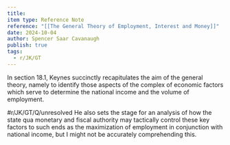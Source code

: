 ```yaml
---
title: 
item type: Reference Note
reference: "[[The General Theory of Employment, Interest and Money]]"
date: 2024-10-04
author: Spencer Saar Cavanaugh
publish: true
tags:
  - r/JK/GT
---
```

In section 18.1, Keynes succinctly recapitulates the aim of the general theory, namely to identify those aspects of the complex of economic factors which serve to determine the national income and the volume of employment. 

#r/JK/GT/Q/unresolved  He also sets the stage for an analysis of how the state qua monetary and fiscal authority may tactically control these key factors to such ends as the maximization of employment in conjunction with national income, but I might not be accurately comprehending this.